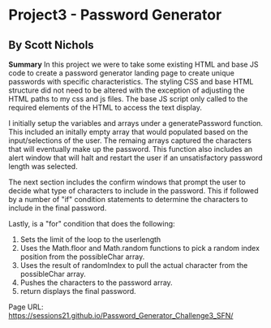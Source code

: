 # Project3 - Password Generator
## By Scott Nichols

**Summary**
In this project we were to take some existing HTML and base JS code to create a password generator landing page to create unique passwords with specific characteristics. The styling CSS and base HTML structure did not need to be altered with the exception of adjusting the HTML paths to my css and js files. The base JS script only called to the required elements of the HTML to access the text display.

I initially setup the variables and arrays under a generatePassword function.  This included an initally empty array that would populated based on the input/selections of the user.  The remaing arrays captured the characters that will eventually make up the password.  This function also includes an alert window that will halt and restart the user if an unsatisfactory password length was selected.

The next section includes the confirm windows that prompt the user to decide what type of characters to include in the password. This if followed by a number of "if" condition statements to determine the characters to include in the final password.

Lastly, is a "for" condition that does the following:
1. Sets the limit of the loop to the userlength
1. Uses the Math.floor and Math.random functions to pick a random index position from the possibleChar array.
1. Uses the result of randomIndex to pull the actual character from the possibleChar array.
1. Pushes the characters to the password array.
1. return displays the final password.

Page URL: https://sessions21.github.io/Password_Generator_Challenge3_SFN/




